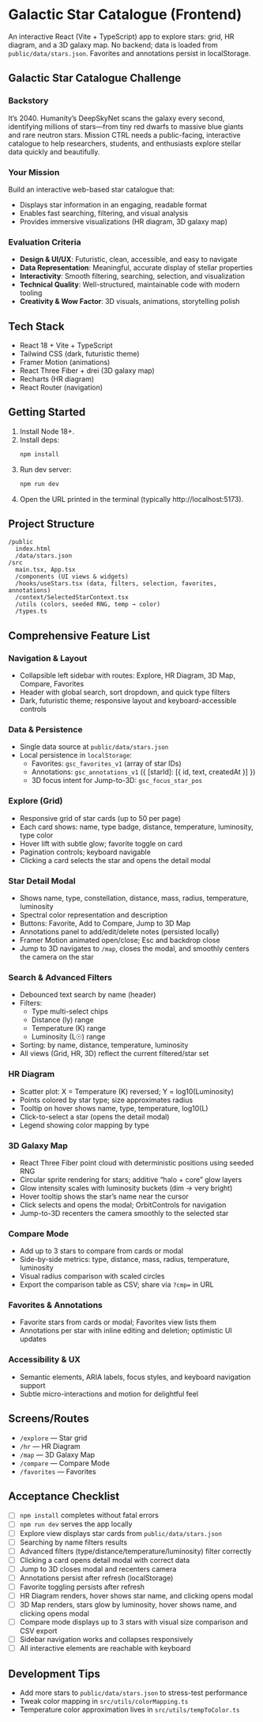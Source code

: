 # Galactic Star Catalogue (Frontend)

An interactive React (Vite + TypeScript) app to explore stars: grid, HR diagram, and a 3D galaxy map. No backend; data is loaded from `public/data/stars.json`. Favorites and annotations persist in localStorage.

## Galactic Star Catalogue Challenge
### Backstory
It’s 2040. Humanity’s DeepSkyNet scans the galaxy every second, identifying millions of stars—from tiny red dwarfs to massive blue giants and rare neutron stars. Mission CTRL needs a public-facing, interactive catalogue to help researchers, students, and enthusiasts explore stellar data quickly and beautifully.

### Your Mission
Build an interactive web-based star catalogue that:
- Displays star information in an engaging, readable format
- Enables fast searching, filtering, and visual analysis
- Provides immersive visualizations (HR diagram, 3D galaxy map)

### Evaluation Criteria
- **Design & UI/UX**: Futuristic, clean, accessible, and easy to navigate
- **Data Representation**: Meaningful, accurate display of stellar properties
- **Interactivity**: Smooth filtering, searching, selection, and visualization
- **Technical Quality**: Well-structured, maintainable code with modern tooling
- **Creativity & Wow Factor**: 3D visuals, animations, storytelling polish

## Tech Stack
- React 18 + Vite + TypeScript
- Tailwind CSS (dark, futuristic theme)
- Framer Motion (animations)
- React Three Fiber + drei (3D galaxy map)
- Recharts (HR diagram)
- React Router (navigation)

## Getting Started
1. Install Node 18+.
2. Install deps:
   ```bash
   npm install
   ```
3. Run dev server:
   ```bash
   npm run dev
   ```
4. Open the URL printed in the terminal (typically http://localhost:5173).

## Project Structure
```
/public
  index.html
  /data/stars.json
/src
  main.tsx, App.tsx
  /components (UI views & widgets)
  /hooks/useStars.tsx (data, filters, selection, favorites, annotations)
  /context/SelectedStarContext.tsx
  /utils (colors, seeded RNG, temp → color)
  /types.ts
```

## Comprehensive Feature List
### Navigation & Layout
- Collapsible left sidebar with routes: Explore, HR Diagram, 3D Map, Compare, Favorites
- Header with global search, sort dropdown, and quick type filters
- Dark, futuristic theme; responsive layout and keyboard-accessible controls

### Data & Persistence
- Single data source at `public/data/stars.json`
- Local persistence in `localStorage`:
  - Favorites: `gsc_favorites_v1` (array of star IDs)
  - Annotations: `gsc_annotations_v1` ({ [starId]: [{ id, text, createdAt }] })
  - 3D focus intent for Jump-to-3D: `gsc_focus_star_pos`

### Explore (Grid)
- Responsive grid of star cards (up to 50 per page)
- Each card shows: name, type badge, distance, temperature, luminosity, type color
- Hover lift with subtle glow; favorite toggle on card
- Pagination controls; keyboard navigable
- Clicking a card selects the star and opens the detail modal

### Star Detail Modal
- Shows name, type, constellation, distance, mass, radius, temperature, luminosity
- Spectral color representation and description
- Buttons: Favorite, Add to Compare, Jump to 3D Map
- Annotations panel to add/edit/delete notes (persisted locally)
- Framer Motion animated open/close; Esc and backdrop close
- Jump to 3D navigates to `/map`, closes the modal, and smoothly centers the camera on the star

### Search & Advanced Filters
- Debounced text search by name (header)
- Filters:
  - Type multi-select chips
  - Distance (ly) range
  - Temperature (K) range
  - Luminosity (L☉) range
- Sorting: by name, distance, temperature, luminosity
- All views (Grid, HR, 3D) reflect the current filtered/star set

### HR Diagram
- Scatter plot: X = Temperature (K) reversed; Y = log10(Luminosity)
- Points colored by star type; size approximates radius
- Tooltip on hover shows name, type, temperature, log10(L)
- Click-to-select a star (opens the detail modal)
- Legend showing color mapping by type

### 3D Galaxy Map
- React Three Fiber point cloud with deterministic positions using seeded RNG
- Circular sprite rendering for stars; additive “halo + core” glow layers
- Glow intensity scales with luminosity buckets (dim → very bright)
- Hover tooltip shows the star’s name near the cursor
- Click selects and opens the modal; OrbitControls for navigation
- Jump-to-3D recenters the camera smoothly to the selected star

### Compare Mode
- Add up to 3 stars to compare from cards or modal
- Side-by-side metrics: type, distance, mass, radius, temperature, luminosity
- Visual radius comparison with scaled circles
- Export the comparison table as CSV; share via `?cmp=` in URL

### Favorites & Annotations
- Favorite stars from cards or modal; Favorites view lists them
- Annotations per star with inline editing and deletion; optimistic UI updates

### Accessibility & UX
- Semantic elements, ARIA labels, focus styles, and keyboard navigation support
- Subtle micro-interactions and motion for delightful feel

## Screens/Routes
- `/explore` — Star grid
- `/hr` — HR Diagram
- `/map` — 3D Galaxy Map
- `/compare` — Compare Mode
- `/favorites` — Favorites

## Acceptance Checklist
- [ ] `npm install` completes without fatal errors
- [ ] `npm run dev` serves the app locally
- [ ] Explore view displays star cards from `public/data/stars.json`
- [ ] Searching by name filters results
- [ ] Advanced filters (type/distance/temperature/luminosity) filter correctly
- [ ] Clicking a card opens detail modal with correct data
- [ ] Jump to 3D closes modal and recenters camera
- [ ] Annotations persist after refresh (localStorage)
- [ ] Favorite toggling persists after refresh
- [ ] HR Diagram renders, hover shows star name, and clicking opens modal
- [ ] 3D Map renders, stars glow by luminosity, hover shows name, and clicking opens modal
- [ ] Compare mode displays up to 3 stars with visual size comparison and CSV export
- [ ] Sidebar navigation works and collapses responsively
- [ ] All interactive elements are reachable with keyboard

## Development Tips
- Add more stars to `public/data/stars.json` to stress-test performance
- Tweak color mapping in `src/utils/colorMapping.ts`
- Temperature color approximation lives in `src/utils/tempToColor.ts`

